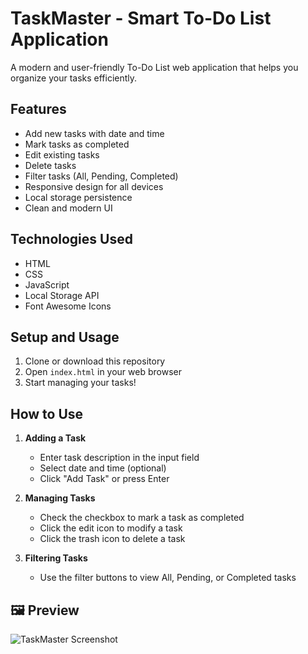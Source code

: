 # TaskMaster - Smart To-Do List Application

A modern and user-friendly To-Do List web application that helps you organize your tasks efficiently.

## Features

- Add new tasks with date and time
- Mark tasks as completed
- Edit existing tasks
- Delete tasks
- Filter tasks (All, Pending, Completed)
- Responsive design for all devices
- Local storage persistence
- Clean and modern UI

## Technologies Used

- HTML
- CSS
- JavaScript
- Local Storage API
- Font Awesome Icons

## Setup and Usage

1. Clone or download this repository
2. Open `index.html` in your web browser
3. Start managing your tasks!

## How to Use

1. **Adding a Task**
   - Enter task description in the input field
   - Select date and time (optional)
   - Click "Add Task" or press Enter

2. **Managing Tasks**
   - Check the checkbox to mark a task as completed
   - Click the edit icon to modify a task
   - Click the trash icon to delete a task

3. **Filtering Tasks**
   - Use the filter buttons to view All, Pending, or Completed tasks
  

## 🖼️ Preview
![TaskMaster Screenshot](path/to/image.jpg)
